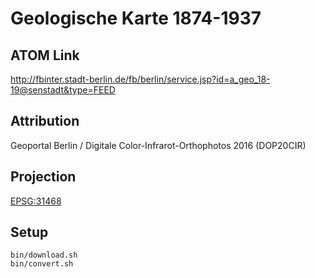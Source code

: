 Geologische Karte 1874-1937
===========================

ATOM Link
---------

http://fbinter.stadt-berlin.de/fb/berlin/service.jsp?id=a_geo_18-19@senstadt&type=FEED

Attribution
-----------

Geoportal Berlin / Digitale Color-Infrarot-Orthophotos 2016 (DOP20CIR)

Projection
----------

[EPSG:31468](http://spatialreference.org/ref/epsg/31468/)

Setup
-----

```
bin/download.sh
bin/convert.sh
```

